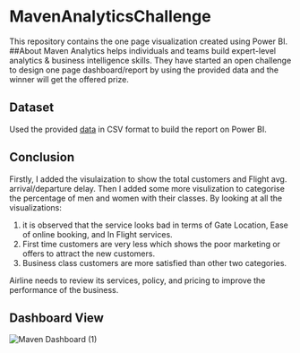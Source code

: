 # MavenAnalyticsChallenge
This repository contains the one page visualization created using Power BI.
##About
Maven Analytics helps individuals and teams build expert-level analytics & business intelligence skills. They have started an open challenge to design one page dashboard/report by using the provided data and the winner will get the offered prize.
## Dataset
Used the provided [data][1]  in CSV format to build the report on Power BI.
## Conclusion
Firstly, I added the visulaization to show the total customers and Flight avg. arrival/departure delay. Then I added some more visulization to categorise the percentage of men and women with their classes. 
By looking at all the visualizations:
1. it is observed that the service looks bad in terms of Gate Location, Ease of online booking, and In Flight services.
2. First time customers are very less which shows the poor marketing or offers to attract the new customers.
3. Business class customers are more satisfied than other two categories.

Airline needs to review its services, policy, and pricing to improve the performance of the business.

## Dashboard View

[1]: https://www.mavenanalytics.io/data-playground  "Data"
![Maven Dashboard (1)](https://user-images.githubusercontent.com/105152670/170930659-d1d96f35-7ef9-4d40-aa65-3713bb9211a7.jpg)
